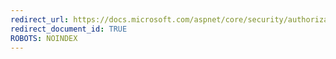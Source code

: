 ```yaml
---
redirect_url: https://docs.microsoft.com/aspnet/core/security/authorization/secure-data
redirect_document_id: TRUE 
ROBOTS: NOINDEX
---
```


